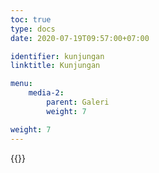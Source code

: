 ```yaml
---
toc: true
type: docs
date: 2020-07-19T09:57:00+07:00

identifier: kunjungan
linktitle: Kunjungan

menu:
    media-2:
        parent: Galeri
        weight: 7

weight: 7
---
```


{{<foldergallery src="visit">}}